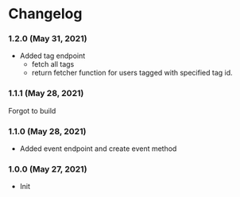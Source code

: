 # Changelog

### 1.2.0 (May 31, 2021)

- Added tag endpoint
  - fetch all tags
  - return fetcher function for users tagged with specified tag id.

### 1.1.1 (May 28, 2021)

Forgot to build

### 1.1.0 (May 28, 2021)

- Added event endpoint and create event method

### 1.0.0 (May 27, 2021)

- Init
